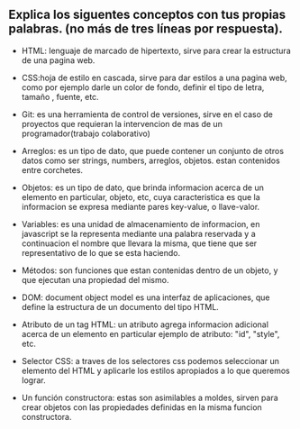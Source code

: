 ## Explica los siguentes conceptos con tus propias palabras. (no más de tres líneas por respuesta).

* HTML: lenguaje de marcado de hipertexto, sirve para crear la estructura de una pagina web.

* CSS:hoja de estilo en cascada, sirve para dar estilos a una pagina web, como por ejemplo darle un color de fondo, definir el tipo de letra, tamaño , fuente, etc.

* Git: es una herramienta de control de versiones, sirve en el caso de proyectos que requieran la intervencion de mas de un programador(trabajo colaborativo)

* Arreglos: es un tipo de dato, que puede contener un conjunto de otros datos como ser strings, numbers, arreglos, objetos. estan contenidos entre corchetes.

* Objetos: es un tipo de dato, que brinda informacion acerca de un elemento en particular, objeto, etc, cuya caracteristica es que la informacion se expresa mediante pares key-value, o llave-valor.

* Variables: es una unidad de almacenamiento de informacion, en javascript se la representa mediante una palabra reservada y a continuacion el nombre que llevara la misma, que tiene que ser representativo de lo que se esta haciendo.

* Métodos: son funciones que estan contenidas dentro de un objeto, y que ejecutan una propiedad del mismo.

* DOM: document object model es una interfaz de aplicaciones, que define la estructura de un documento del tipo HTML.

* Atributo de un tag HTML: un atributo agrega informacion adicional acerca de un elemento en particular ejemplo de atributo:  "id", "style", etc.

* Selector CSS: a traves de los selectores css podemos seleccionar un elemento del HTML y aplicarle los estilos apropiados a lo que queremos lograr.

* Un función constructora: estas son asimilables a moldes,  sirven para crear objetos con las propiedades definidas en la misma funcion constructora.

